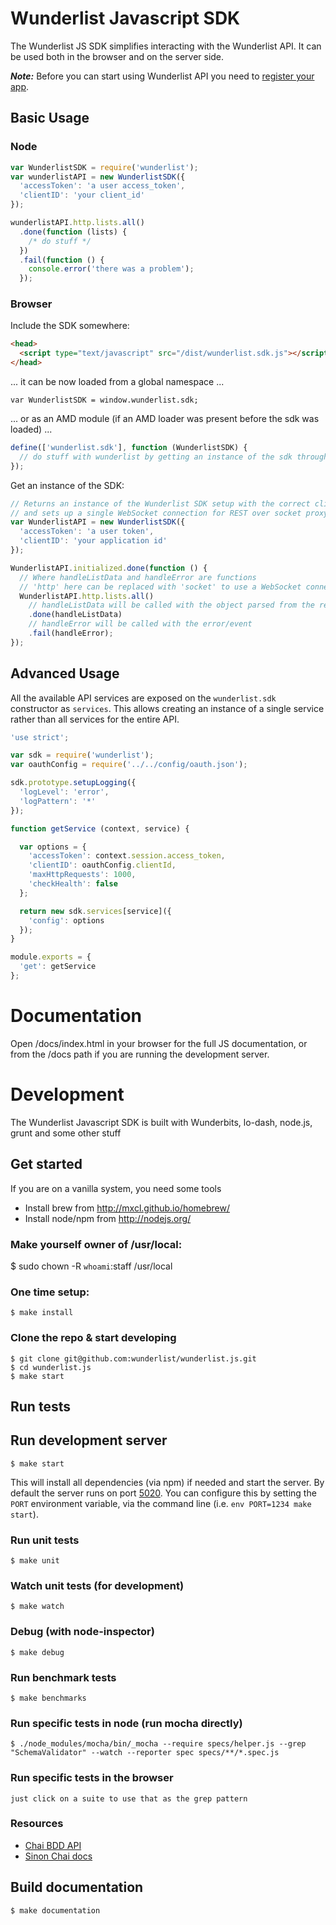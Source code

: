 # Wunderlist Javascript SDK

The Wunderlist JS SDK simplifies interacting with the Wunderlist API.
It can be used both in the browser and on the server side.

***Note:*** Before you can start using Wunderlist API you need to [register your app](https://developer.wunderlist.com).

## Basic Usage

### Node

```javascript
var WunderlistSDK = require('wunderlist');
var wunderlistAPI = new WunderlistSDK({
  'accessToken': 'a user access_token',
  'clientID': 'your client_id'
});

wunderlistAPI.http.lists.all()
  .done(function (lists) {
    /* do stuff */
  })
  .fail(function () {
    console.error('there was a problem');
  });
```

### Browser

Include the SDK somewhere:
```html
<head>
  <script type="text/javascript" src="/dist/wunderlist.sdk.js"></script>
</head>
```
... it can be now loaded from a global namespace ...
```
var WunderlistSDK = window.wunderlist.sdk;
```
... or as an AMD module (if an AMD loader was present before the sdk was loaded) ...

```javascript
define(['wunderlist.sdk'], function (WunderlistSDK) {
  // do stuff with wunderlist by getting an instance of the sdk through WunderlistSDK#start
});
```

Get an instance of the SDK:
```javascript
// Returns an instance of the Wunderlist SDK setup with the correct client ID and user access token
// and sets up a single WebSocket connection for REST over socket proxying
var WunderlistAPI = new WunderlistSDK({
  'accessToken': 'a user token',
  'clientID': 'your application id'
});

WunderlistAPI.initialized.done(function () {
  // Where handleListData and handleError are functions
  // 'http' here can be replaced with 'socket' to use a WebSocket connection for all requests
  WunderlistAPI.http.lists.all()
    // handleListData will be called with the object parsed from the response JSON
    .done(handleListData)
    // handleError will be called with the error/event
    .fail(handleError);
});
```

## Advanced Usage

All the available API services are exposed on the `wunderlist.sdk` constructor as `services`.
This allows creating an instance of a single service rather than all services for the entire API.

```javascript
'use strict';

var sdk = require('wunderlist');
var oauthConfig = require('../../config/oauth.json');

sdk.prototype.setupLogging({
  'logLevel': 'error',
  'logPattern': '*'
});

function getService (context, service) {

  var options = {
    'accessToken': context.session.access_token,
    'clientID': oauthConfig.clientId,
    'maxHttpRequests': 1000,
    'checkHealth': false
  };

  return new sdk.services[service]({
    'config': options
  });
}

module.exports = {
  'get': getService
};

```

# Documentation

Open /docs/index.html in your browser for the full JS documentation, or from the /docs path if you are running the development server.

# Development

The Wunderlist Javascript SDK is built with Wunderbits, lo-dash, node.js, grunt and some other stuff

## Get started

If you are on a vanilla system, you need some tools
* Install brew from http://mxcl.github.io/homebrew/
* Install node/npm from http://nodejs.org/

### Make yourself owner of /usr/local:

  $ sudo chown -R `whoami`:staff /usr/local

### One time setup:

    $ make install

### Clone the repo & start developing

    $ git clone git@github.com:wunderlist/wunderlist.js.git
    $ cd wunderlist.js
    $ make start

## Run tests

## Run development server

    $ make start

This will install all dependencies (via npm) if needed and start the server. By default the server runs on port [5020](http://localhost:5020/). You can configure this by setting the `PORT` environment variable, via the command line (i.e. `env PORT=1234 make start`).

### Run unit tests

    $ make unit

### Watch unit tests (for development)

    $ make watch

### Debug (with node-inspector)

    $ make debug

### Run benchmark tests

    $ make benchmarks

### Run specific tests in node (run mocha directly)
	$ ./node_modules/mocha/bin/_mocha --require specs/helper.js --grep "SchemaValidator" --watch --reporter spec specs/**/*.spec.js

### Run specific tests in the browser
	just click on a suite to use that as the grep pattern

### Resources
  - [Chai BDD API](http://chaijs.com/api/bdd)
  - [Sinon Chai docs](https://github.com/domenic/sinon-chai)

## Build documentation

    $ make documentation
